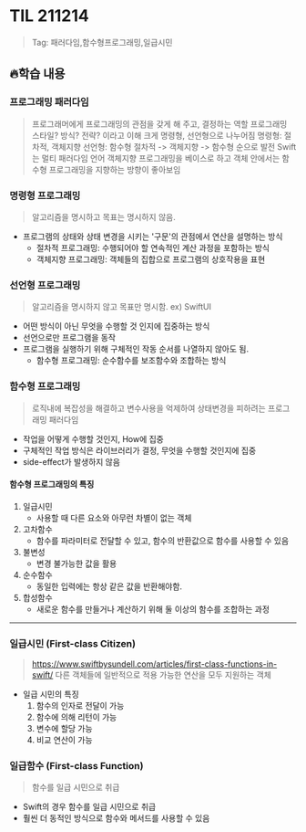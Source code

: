 # TIL 211214
> Tag: 패러다임,함수형프로그래밍,일급시민

## 🔥학습 내용
### 프로그래밍 패러다임
> 프로그래머에게 프로그래밍의 관점을 갖게 해 주고, 결정하는 역할
> 프로그래밍 스타일? 방식? 전략? 이라고 이해
> 크게 명령형, 선언형으로 나누어짐
> 명령형: 절차적, 객체지향
> 선언형: 함수형
> 절차적 -> 객체지향 -> 함수형 순으로 발전
> Swift는 멀티 패러다임 언어
> 객체지향 프로그래밍을 베이스로 하고 객체 안에서는 함수형 프로그래밍을 지향하는 방향이 좋아보임

### 명령형 프로그래밍
> 알고리즘을 명시하고 목표는 명시하지 않음.
- 프로그램의 상태와 상태 변경을 시키는 '구문'의 관점에서 연산을 설명하는 방식
	- 절차적 프로그래밍: 수행되어야 할 연속적인 계산 과정을 포함하는 방식
	- 객체지향 프로그래밍: 객체들의 집합으로 프로그램의 상호작용을 표현

### 선언형 프로그래밍
> 알고리즘을 명시하지 않고 목표만 명시함.
> ex) SwiftUI
- 어떤 방식이 아닌 무엇을 수행할 것 인지에 집중하는 방식
- 선언으로만 프로그램을 동작
- 프로그램을 실행하기 위해 구체적인 작동 순서를 나열하지 않아도 됨.
	- 함수형 프로그래밍: 순수함수를 보조함수와 조합하는 방식

### 함수형 프로그래밍
> 로직내에 복잡성을 해결하고 변수사용을 억제하여 상태변경을 피하려는 프로그래밍 패러다임
- 작업을 어떻게 수행할 것인지, How에 집중
- 구체적인 작업 방식은 라이브러리가 결정, 무엇을 수행할 것인지에 집중
- side-effect가 발생하지 않음

#### 함수형 프로그래밍의 특징
1. 일급시민
	- 사용할 때 다른 요소와 아무런 차별이 없는 객체
2. 고차함수
	- 함수를 파라미터로 전달할 수 있고, 함수의 반환값으로 함수를 사용할 수 있음
3. 불변성
	- 변경 불가능한 값을 활용
4. 순수함수
	- 동일한 입력에는 항상 같은 값을 반환해야함.
5. 합성함수
	- 새로운 함수를 만들거나 계산하기 위해 둘 이상의 함수를 조합하는 과정
---
### 일급시민 (First-class Citizen)
> https://www.swiftbysundell.com/articles/first-class-functions-in-swift/
> 다른 객체들에 일반적으로 적용 가능한 연산을 모두 지원하는 객체
- 일급 시민의 특징
	1. 함수의 인자로 전달이 가능
	2. 함수에 의해 리턴이 가능
	3. 변수에 할당 가능
	4. 비교 연산이 가능

### 일급함수 (First-class Function)
> 함수를 일급 시민으로 취급
- Swift의 경우 함수를 일급 시민으로 취급
- 훨씬 더 동적인 방식으로 함수와 메서드를 사용할 수 있음
